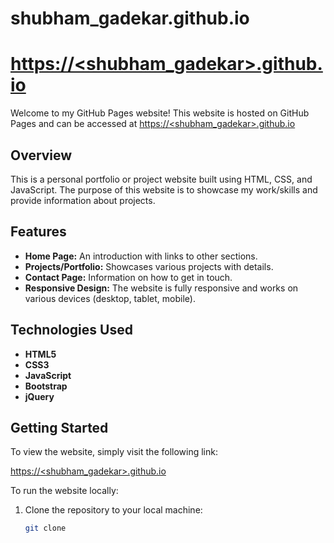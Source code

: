 # shubham_gadekar.github.io
# [https://<shubham_gadekar>.github.io](https://<shubhamgadekar07>.github.io)

Welcome to my GitHub Pages website! This website is hosted on GitHub Pages and can be accessed at [https://<shubham_gadekar>.github.io](https://<shubhamgadekar07>.github.io)

## Overview

This is a personal portfolio or project website built using HTML, CSS, and JavaScript. The purpose of this website is to showcase my work/skills and provide information about projects.

## Features

- **Home Page:** An introduction with links to other sections.
- **Projects/Portfolio:** Showcases various projects with details.
- **Contact Page:** Information on how to get in touch.
- **Responsive Design:** The website is fully responsive and works on various devices (desktop, tablet, mobile).

## Technologies Used

- **HTML5**
- **CSS3**
- **JavaScript**
- **Bootstrap**
- **jQuery**

## Getting Started

To view the website, simply visit the following link:

[https://<shubham_gadekar>.github.io](https://<shubhamgadekar07>.github.io)

To run the website locally:

1. Clone the repository to your local machine:
   ```bash
   git clone 

